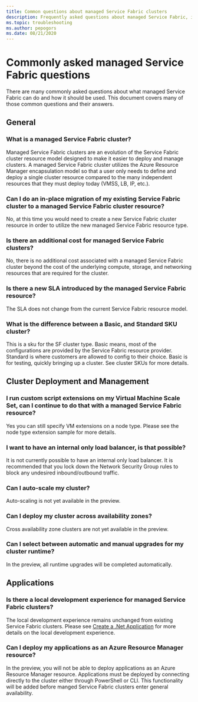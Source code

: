 ```yaml
---
title: Common questions about managed Service Fabric clusters 
description: Frequently asked questions about managed Service Fabric, including capabilities, use cases, and common scenarios.
ms.topic: troubleshooting
ms.author: pepogors
ms.date: 08/21/2020
---
```


# Commonly asked managed Service Fabric questions

There are many commonly asked questions about what managed Service Fabric can do and how it should be used. This document covers many of those common questions and their answers.

## General 

### What is a managed Service Fabric cluster? 
Managed Service Fabric clusters are an evolution of the Service Fabric cluster resource model designed to make it easier to deploy and manage clusters. A managed Service Fabric cluster utilizes the Azure Resource Manager encapsulation model so that a user only needs to define and deploy a single cluster resource compared to the many independent resources that they must deploy today (VMSS, LB, IP, etc.).

### Can I do an in-place migration of my existing Service Fabric cluster to a managed Service Fabric cluster resource? 
No, at this time you would need to create a new Service Fabric cluster resource in order to utilize the new managed Service Fabric resource type.

### Is there an additional cost for managed Service Fabric clusters? 
No, there is no additional cost associated with a managed Service Fabric cluster beyond the cost of the underlying compute, storage, and networking resources that are required for the cluster. 

### Is there a new SLA introduced by the managed Service Fabric resource?
The SLA does not change from the current Service Fabric resource model.

### What is the difference between a Basic, and Standard SKU cluster? 
This is a sku for the SF cluster type. Basic means, most of the configurations are provided by the Service Fabric resource provider. Standard is where customers are allowed to config to their choice. Basic is for testing, quickly bringing up a cluster. See cluster SKUs for more details. 

## Cluster Deployment and Management

### I run custom script extensions on my Virtual Machine Scale Set, can I continue to do that with a managed Service Fabric resource?  
Yes you can still specify VM extensions on a node type. Please see the node type extension sample for more details.

### I want to have an internal only load balancer, is that possible?
It is not currently possible to have an internal only load balancer. It is recommended that you lock down the Network Security Group rules to block any undesired inbound/outbound traffic.

### Can I auto-scale my cluster? 
Auto-scaling is not yet available in the preview. 

### Can I deploy my cluster across availability zones? 
Cross availability zone clusters are not yet available in the preview. 

### Can I select between automatic and manual upgrades for my cluster runtime? 
In the preview, all runtime upgrades will be completed automatically.

## Applications 

### Is there a local development experience for managed Service Fabric clusters? 
The local development experience remains unchanged from existing Service Fabric clusters. Please see [Create a .Net Application](https://docs.microsoft.com/azure/service-fabric/service-fabric-quickstart-dotnet) for more details on the local development experience. 

### Can I deploy my applications as an Azure Resource Manager resource? 
In the preview, you will not be able to deploy applications as an Azure Resource Manager resource. Applications must be deployed by connecting directly to the cluster either through PowerShell or CLI. This functionality will be added before manged Service Fabric clusters enter general availability. 
